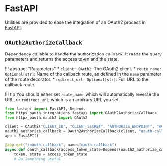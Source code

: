 # FastAPI

Utilities are provided to ease the integration of an OAuth2 process in [FastAPI](https://fastapi.tiangolo.com/).

## `OAuth2AuthorizeCallback`

Dependency callable to handle the authorization callback. It reads the query parameters and returns the access token and the state.

!!! abstract "Parameters"
    * `client: OAuth2`: The OAuth2 client.
    * `route_name: Optional[str]`: Name of the callback route, as defined in the `name` parameter of the route decorator.
    * `redirect_url: Optional[str]`: Full URL to the callback route.

!!! tip
    You should either set `route_name`, which will automatically reverse the URL, or `redirect_url`, which is an arbitrary URL you set.

```py
from fastapi import FastAPI, Depends
from httpx_oauth.integrations.fastapi import OAuth2AuthorizeCallback
from httpx_oauth.oauth2 import OAuth2

client = OAuth2("CLIENT_ID", "CLIENT_SECRET", "AUTHORIZE_ENDPOINT", "ACCESS_TOKEN_ENDPOINT")
oauth2_authorize_callback = OAuth2AuthorizeCallback(client, "oauth-callback")
app = FastAPI()

@app.get("/oauth-callback", name="oauth-callback")
async def oauth_callback(access_token_state=Depends(oauth2_authorize_callback)):
    token, state = access_token_state
    # Do something useful
```
